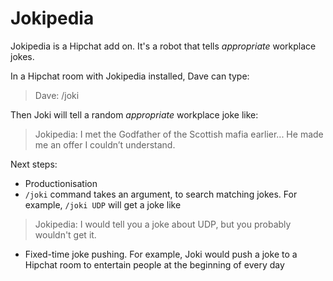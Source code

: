 # Jokipedia

Jokipedia is a Hipchat add on. It's a robot that tells _appropriate_ 
workplace jokes.

In a Hipchat room with Jokipedia installed, Dave can type:
> Dave: /joki

Then Joki will tell a random _appropriate_ workplace joke like:
> Jokipedia: I met the Godfather of the Scottish mafia earlier... 
He made me an offer I couldn’t understand.


Next steps:

* Productionisation
* `/joki` command takes an argument, to search matching jokes. 
For example, `/joki UDP` will get a joke like
> Jokipedia: I would tell you a joke about UDP, but you probably 
wouldn't get it.
* Fixed-time joke pushing. For example, Joki would 
push a joke to a Hipchat room to entertain people at the beginning of 
every day
